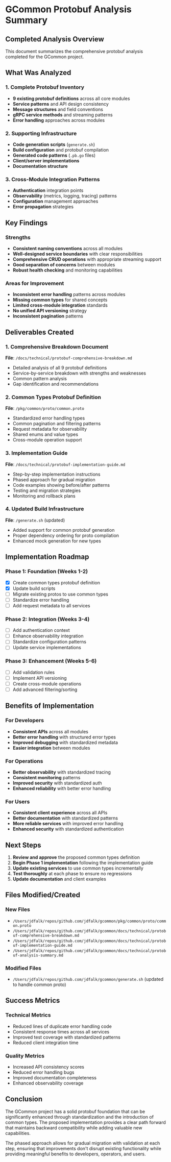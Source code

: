 # GCommon Protobuf Analysis Summary

## Completed Analysis Overview

This document summarizes the comprehensive protobuf analysis completed for the GCommon project.

## What Was Analyzed

### 1. Complete Protobuf Inventory

- **9 existing protobuf definitions** across all core modules
- **Service patterns** and API design consistency
- **Message structures** and field conventions
- **gRPC service methods** and streaming patterns
- **Error handling** approaches across modules

### 2. Supporting Infrastructure

- **Code generation scripts** (`generate.sh`)
- **Build configuration** and protobuf compilation
- **Generated code patterns** (`.pb.go` files)
- **Client/server implementations**
- **Documentation structure**

### 3. Cross-Module Integration Patterns

- **Authentication** integration points
- **Observability** (metrics, logging, tracing) patterns
- **Configuration** management approaches
- **Error propagation** strategies

## Key Findings

### Strengths

- **Consistent naming conventions** across all modules
- **Well-designed service boundaries** with clear responsibilities
- **Comprehensive CRUD operations** with appropriate streaming support
- **Good separation of concerns** between modules
- **Robust health checking** and monitoring capabilities

### Areas for Improvement

- **Inconsistent error handling** patterns across modules
- **Missing common types** for shared concepts
- **Limited cross-module integration** standards
- **No unified API versioning** strategy
- **Inconsistent pagination** patterns

## Deliverables Created

### 1. Comprehensive Breakdown Document

**File**: `/docs/technical/protobuf-comprehensive-breakdown.md`

- Detailed analysis of all 9 protobuf definitions
- Service-by-service breakdown with strengths and weaknesses
- Common pattern analysis
- Gap identification and recommendations

### 2. Common Types Protobuf Definition

**File**: `/pkg/common/proto/common.proto`

- Standardized error handling types
- Common pagination and filtering patterns
- Request metadata for observability
- Shared enums and value types
- Cross-module operation support

### 3. Implementation Guide

**File**: `/docs/technical/protobuf-implementation-guide.md`

- Step-by-step implementation instructions
- Phased approach for gradual migration
- Code examples showing before/after patterns
- Testing and migration strategies
- Monitoring and rollback plans

### 4. Updated Build Infrastructure

**File**: `/generate.sh` (updated)

- Added support for common protobuf generation
- Proper dependency ordering for proto compilation
- Enhanced mock generation for new types

## Implementation Roadmap

### Phase 1: Foundation (Weeks 1-2)

- [x] Create common types protobuf definition
- [x] Update build scripts
- [ ] Migrate existing protos to use common types
- [ ] Standardize error handling
- [ ] Add request metadata to all services

### Phase 2: Integration (Weeks 3-4)

- [ ] Add authentication context
- [ ] Enhance observability integration
- [ ] Standardize configuration patterns
- [ ] Update service implementations

### Phase 3: Enhancement (Weeks 5-6)

- [ ] Add validation rules
- [ ] Implement API versioning
- [ ] Create cross-module operations
- [ ] Add advanced filtering/sorting

## Benefits of Implementation

### For Developers

- **Consistent APIs** across all modules
- **Better error handling** with structured error types
- **Improved debugging** with standardized metadata
- **Easier integration** between modules

### For Operations

- **Better observability** with standardized tracing
- **Consistent monitoring** patterns
- **Improved security** with standardized auth
- **Enhanced reliability** with better error handling

### For Users

- **Consistent client experience** across all APIs
- **Better documentation** with standardized patterns
- **More reliable services** with improved error handling
- **Enhanced security** with standardized authentication

## Next Steps

1. **Review and approve** the proposed common types definition
2. **Begin Phase 1 implementation** following the implementation guide
3. **Update existing services** to use common types incrementally
4. **Test thoroughly** at each phase to ensure no regressions
5. **Update documentation** and client examples

## Files Modified/Created

### New Files

- `/Users/jdfalk/repos/github.com/jdfalk/gcommon/pkg/common/proto/common.proto`
- `/Users/jdfalk/repos/github.com/jdfalk/gcommon/docs/technical/protobuf-comprehensive-breakdown.md`
- `/Users/jdfalk/repos/github.com/jdfalk/gcommon/docs/technical/protobuf-implementation-guide.md`
- `/Users/jdfalk/repos/github.com/jdfalk/gcommon/docs/technical/protobuf-analysis-summary.md`

### Modified Files

- `/Users/jdfalk/repos/github.com/jdfalk/gcommon/generate.sh` (updated to handle common proto)

## Success Metrics

### Technical Metrics

- Reduced lines of duplicate error handling code
- Consistent response times across all services
- Improved test coverage with standardized patterns
- Reduced client integration time

### Quality Metrics

- Increased API consistency scores
- Reduced error handling bugs
- Improved documentation completeness
- Enhanced observability coverage

## Conclusion

The GCommon project has a solid protobuf foundation that can be significantly enhanced through standardization and the introduction of common types. The proposed implementation provides a clear path forward that maintains backward compatibility while adding valuable new capabilities.

The phased approach allows for gradual migration with validation at each step, ensuring that improvements don't disrupt existing functionality while providing meaningful benefits to developers, operators, and users.
